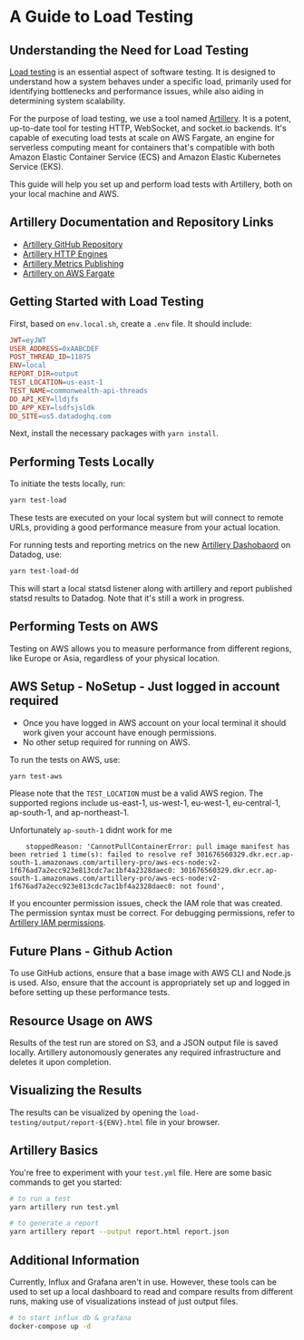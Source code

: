 # A Guide to Load Testing

## Understanding the Need for Load Testing

[Load testing](https://github.com/hicommonwealth/commonwealth/wiki/benchmark) is an essential aspect of software testing. It is designed to understand how a system behaves under a specific load, primarily used for identifying bottlenecks and performance issues, while also aiding in determining system scalability.

For the purpose of load testing, we use a tool named [Artillery](https://github.com/artilleryio/artillery). It is a potent, up-to-date tool for testing HTTP, WebSocket, and socket.io backends. It's capable of executing load tests at scale on AWS Fargate, an engine for serverless computing meant for containers that's compatible with both Amazon Elastic Container Service (ECS) and Amazon Elastic Kubernetes Service (EKS). 

This guide will help you set up and perform load tests with Artillery, both on your local machine and AWS.

## Artillery Documentation and Repository Links

- [Artillery GitHub Repository](https://github.com/artilleryio/artillery)  
- [Artillery HTTP Engines](https://www.artillery.io/docs/reference/engines/http)   
- [Artillery Metrics Publishing](https://www.artillery.io/docs/reference/extensions/publish-metrics#datadog)   
- [Artillery on AWS Fargate](https://www.artillery.io/docs/load-testing-at-scale/aws-fargate) 

## Getting Started with Load Testing

First, based on `env.local.sh`, create a `.env` file. It should include:

```makefile
JWT=eyJWT
USER_ADDRESS=0xAABCDEF
POST_THREAD_ID=11875
ENV=local
REPORT_DIR=output
TEST_LOCATION=us-east-1
TEST_NAME=commonwealth-api-threads
DD_API_KEY=lldjfs
DD_APP_KEY=lsdfsjsldk
DD_SITE=us5.datadoghq.com
```

Next, install the necessary packages with `yarn install`.

## Performing Tests Locally

To initiate the tests locally, run:

```bash
yarn test-load
```

These tests are executed on your local system but will connect to remote URLs, providing a good performance measure from your actual location.

For running tests and reporting metrics on the new [Artillery Dashobaord](https://us5.datadoghq.com/dashboard/z7m-wbf-b2z/artillery) on Datadog, use:

```bash
yarn test-load-dd
```
This will start a local statsd listener along with artillery and report published statsd results to Datadog. Note that it's still a work in progress.

## Performing Tests on AWS

Testing on AWS allows you to measure performance from different regions, like Europe or Asia, regardless of your physical location.

## AWS Setup - NoSetup - Just logged in account required
- Once you have logged in AWS account on your local terminal it should work given your account have enough permissions.
- No other setup required for running on AWS.

To run the tests on AWS, use:

```bash
yarn test-aws
```

Please note that the `TEST_LOCATION` must be a valid AWS region. The supported regions include us-east-1, us-west-1, eu-west-1, eu-central-1, ap-south-1, and ap-northeast-1.

Unfortunately `ap-south-1` didnt work for me
```
    stoppedReason: 'CannotPullContainerError: pull image manifest has been retried 1 time(s): failed to resolve ref 301676560329.dkr.ecr.ap-south-1.amazonaws.com/artillery-pro/aws-ecs-node:v2-1f676ad7a2ecc923e813cdc7ac1bf4a2328daec0: 301676560329.dkr.ecr.ap-south-1.amazonaws.com/artillery-pro/aws-ecs-node:v2-1f676ad7a2ecc923e813cdc7ac1bf4a2328daec0: not found',
```

If you encounter permission issues, check the IAM role that was created. The permission syntax must be correct. For debugging permissions, refer to [Artillery IAM permissions](https://www.artillery.io/docs/load-testing-at-scale/aws-fargate#iam-permissions).

## Future Plans - Github Action

To use GitHub actions, ensure that a base image with AWS CLI and Node.js is used. Also, ensure that the account is appropriately set up and logged in before setting up these performance tests.

## Resource Usage on AWS

Results of the test run are stored on S3, and a JSON output file is saved locally. Artillery autonomously generates any required infrastructure and deletes it upon completion.

## Visualizing the Results

The results can be visualized by opening the `load-testing/output/report-${ENV}.html` file in your browser.

## Artillery Basics

You're free to experiment with your `test.yml` file. Here are some basic commands to get you started:

```bash
# to run a test
yarn artillery run test.yml

# to generate a report
yarn artillery report --output report.html report.json
```

## Additional Information

Currently, Influx and Grafana aren't in use. However, these tools can be used to set up a local dashboard to read and compare results from different runs, making use of visualizations instead of just output files.

```bash
# to start influx db & grafana
docker-compose up -d
```
